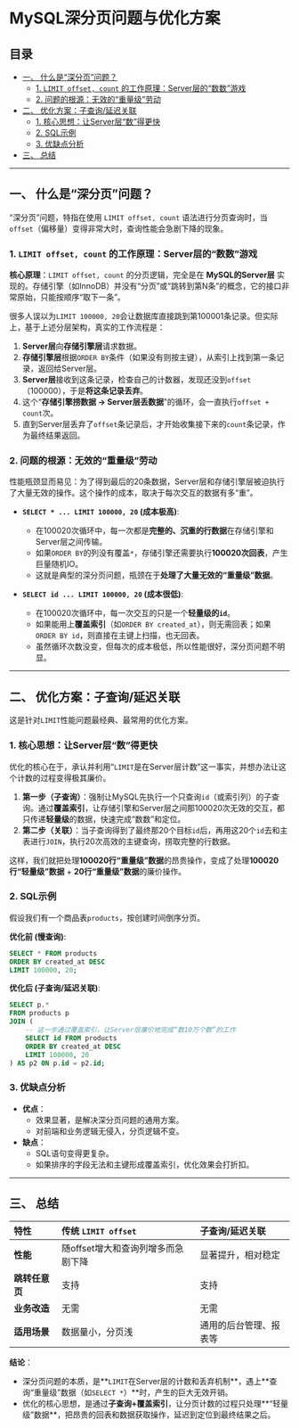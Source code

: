 # MySQL深分页问题与优化方案

## 目录
- [一、 什么是“深分页”问题？](#一-什么是深分页问题)
    - [1. `LIMIT offset, count` 的工作原理：Server层的“数数”游戏](#1-limit-offset-count-的工作原理server层的数数游戏)
    - [2. 问题的根源：无效的“重量级”劳动](#2-问题的根源无效的重量级劳动)
- [二、 优化方案：子查询/延迟关联](#二-优化方案子查询延迟关联)
    - [1. 核心思想：让Server层“数”得更快](#1-核心思想让server层数得更快)
    - [2. SQL示例](#2-sql示例)
    - [3. 优缺点分析](#3-优缺点分析)
- [三、 总结](#三-总结)

---

## 一、 什么是“深分页”问题？

“深分页”问题，特指在使用 `LIMIT offset, count` 语法进行分页查询时，当 `offset`（偏移量）变得非常大时，查询性能会急剧下降的现象。

### 1. `LIMIT offset, count` 的工作原理：Server层的“数数”游戏

**核心原理**：`LIMIT offset, count` 的分页逻辑，完全是在 **MySQL的Server层** 实现的。存储引擎（如InnoDB）并没有“分页”或“跳转到第N条”的概念，它的接口非常原始，只能按顺序“取下一条”。

很多人误以为`LIMIT 100000, 20`会让数据库直接跳到第100001条记录。但实际上，基于上述分层架构，真实的工作流程是：
1.  **Server层**向**存储引擎层**请求数据。
2.  **存储引擎层**根据`ORDER BY`条件（如果没有则按主键），从索引上找到第一条记录，返回给Server层。
3.  **Server层**接收到这条记录，检查自己的计数器，发现还没到`offset`（100000），于是**将这条记录丢弃**。
4.  这个“**存储引擎捞数据 -> Server层丢数据**”的循环，会一直执行`offset + count`次。
5.  直到Server层丢弃了`offset`条记录后，才开始收集接下来的`count`条记录，作为最终结果返回。

### 2. 问题的根源：无效的“重量级”劳动

性能瓶颈显而易见：为了得到最后的20条数据，Server层和存储引擎层被迫执行了大量无效的操作。这个操作的成本，取决于每次交互的数据有多“重”。

*   **`SELECT * ... LIMIT 100000, 20` (成本极高)**:
    *   在100020次循环中，每一次都是**完整的、沉重的行数据**在存储引擎和Server层之间传输。
    *   如果`ORDER BY`的列没有覆盖`*`，存储引擎还需要执行**100020次回表**，产生巨量随机IO。
    *   这就是典型的深分页问题，瓶颈在于**处理了大量无效的“重量级”数据**。

*   **`SELECT id ... LIMIT 100000, 20` (成本很低)**:
    *   在100020次循环中，每一次交互的只是一个**轻量级的`id`**。
    *   如果能用上**覆盖索引**（如`ORDER BY created_at`），则无需回表；如果`ORDER BY id`，则直接在主键上扫描，也无回表。
    *   虽然循环次数没变，但每次的成本极低，所以性能很好，深分页问题不明显。

---

## 二、 优化方案：子查询/延迟关联

这是针对`LIMIT`性能问题最经典、最常用的优化方案。

### 1. 核心思想：让Server层“数”得更快

优化的核心在于，承认并利用“`LIMIT`是在Server层计数”这一事实，并想办法让这个计数的过程变得极其廉价。
1.  **第一步（子查询）**：强制让MySQL先执行一个只查询`id`（或索引列）的子查询。通过**覆盖索引**，让存储引擎和Server层之间那100020次无效的交互，都只传递**轻量级**的数据，快速完成“数数”和定位。
2.  **第二步（关联）**：当子查询得到了最终那20个目标`id`后，再用这20个`id`去和主表进行`JOIN`，执行20次高效的主键查询，捞取完整的行数据。

这样，我们就把处理**100020行“重量级”数据**的昂贵操作，变成了处理**100020行“轻量级”数据** + **20行“重量级”数据**的廉价操作。

### 2. SQL示例

假设我们有一个商品表`products`，按创建时间倒序分页。

**优化前 (慢查询)**:
```sql
SELECT * FROM products 
ORDER BY created_at DESC 
LIMIT 100000, 20;
```

**优化后 (子查询/延迟关联)**:
```sql
SELECT p.* 
FROM products p
JOIN (
    -- 这一步通过覆盖索引，让Server层廉价地完成“数10万个数”的工作
    SELECT id FROM products 
    ORDER BY created_at DESC 
    LIMIT 100000, 20
) AS p2 ON p.id = p2.id;
```

### 3. 优缺点分析
*   **优点**：
    *   效果显著，是解决深分页问题的通用方案。
    *   对前端和业务逻辑无侵入，分页逻辑不变。
*   **缺点**：
    *   SQL语句变得更复杂。
    *   如果排序的字段无法和主键形成覆盖索引，优化效果会打折扣。

---

## 三、 总结

| 特性 | 传统 `LIMIT offset` | 子查询/延迟关联 |
| :--- | :--- | :--- |
| **性能** | 随offset增大和查询列增多而急剧下降 | 显著提升，相对稳定 |
| **跳转任意页** | 支持 | 支持 |
| **业务改造** | 无需 | 无需 |
| **适用场景** | 数据量小，分页浅 | 通用的后台管理、报表等 |

**结论**：
*   深分页问题的本质，是**`LIMIT`在Server层的计数和丢弃机制**，遇上**查询“重量级”数据（如`SELECT *`）**时，产生的巨大无效开销。
*   优化的核心思想，是通过**子查询+覆盖索引**，让分页计数的过程只处理**“轻量级”数据**，把昂贵的回表和数据获取操作，延迟到定位到最终结果之后。
